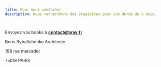 ```yaml
---
title: Pour nous contacter
description: Nous recherchons des stagiaires pour une durée de 6 mois.

---
```

Envoyez vos books à <b>contact@brav.fr</b>

Boris Rybaltchenko Architecte

198 rue marcadet

75018 PARIS

